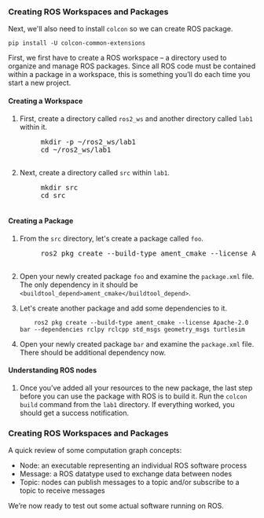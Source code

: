 ### Creating ROS Workspaces and Packages

Next, we'll also need to install `colcon` so we can create ROS package.
    
```
pip install -U colcon-common-extensions
```

First, we first have to create a ROS workspace – a directory used to organize and manage ROS packages. Since all ROS code must be contained within a package in a workspace, this is something you’ll do each time you start a new project.

#### Creating a Workspace

1. First, create a directory called `ros2_ws` and another directory called `lab1` within it.

    <pre>
        mkdir -p ~/ros2_ws/lab1
        cd ~/ros2_ws/lab1
    </pre>

1. Next, create a directory called `src` within `lab1`.

    <pre>
        mkdir src
        cd src
    </pre>

#### Creating a Package

1. From the `src` directory, let's create a package called `foo`.

    <pre>
        ros2 pkg create --build-type ament_cmake --license Apache-2.0 foo
    </pre>

1. Open your newly created package `foo` and examine the `package.xml` file. The only dependency in it should be `<buildtool_depend>ament_cmake</buildtool_depend>`.

1. Let's create another package and add some dependencies to it.

    ```
        ros2 pkg create --build-type ament_cmake --license Apache-2.0 bar --dependencies rclpy rclcpp std_msgs geometry_msgs turtlesim
    ```

1. Open your newly created package `bar` and examine the `package.xml` file. There should be additional dependency now.

#### Understanding ROS nodes

1. Once you’ve added all your resources to the new package, the last step before you can use the package with ROS is to build it. Run the `colcon build` command from the `lab1` directory. If everything worked, you should get a success notification.

### Creating ROS Workspaces and Packages

A quick review of some computation graph concepts:

- Node: an executable representing an individual ROS software process
- Message: a ROS datatype used to exchange data between nodes
- Topic: nodes can publish messages to a topic and/or subscribe to a topic to receive messages

We’re now ready to test out some actual software running on ROS.